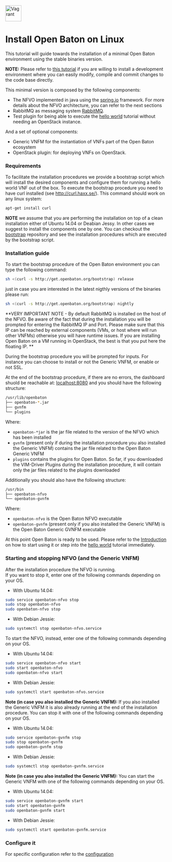 <img src="../images/linux-logo.png" alt="Vagrant" style="width: 50px;"/>


# Install Open Baton on Linux 

This tutorial will guide towards the installation of a minimal Open Baton environment using the stable binaries version. 

**NOTE:** Please refer to [this tutorial](nfvo-installation.md) if you are willing to install a development environment where you can easily modify, compile and commit changes to the code base directly.

This minimal version is composed by the following components: 

* The NFVO implemented in java using the [spring.io][spring] framework. For more details about the NFVO architecture, you can refer to the next sections
* RabbitMQ as messaging system [RabbitMQ][reference-to-rabbit-site].
* Test plugin for being able to execute the [hello world][dummy-NSR] tutorial without needing an OpenStack instance. 

And a set of optional components: 

* Generic VNFM for the instantiation of VNFs part of the Open Baton ecosystem 
* OpenStack plugin: for deploying VNFs on OpenStack. 

### Requirements

To facilitate the installation procedures we provide a bootstrap script which will install the desired components and configure them for running a hello world VNF out of the box. To execute the bootstrap procedure you need to have curl installed (see http://curl.haxx.se/). This command should work on any linux system: 

```bash
apt-get install curl
```

**NOTE** we assume that you are performing the installation on top of a clean installation either of Ubuntu 14.04 or Deabian Jessy. In other cases we suggest to install the components one by one. You can checkout the [bootstrap][bootstrap] repository and see the installation procedures which are executed by the bootstrap script. 

### Installation guide

To start the bootstrap procedure of the Open Baton environment you can type the following command:

```bash
sh <(curl -s http://get.openbaton.org/bootstrap) release
```

just in case you are interested in the latest nigthly versions of the binaries please run:

```bash
sh <(curl -s http://get.openbaton.org/bootstrap) nightly
```

**VERY IMPORTANT NOTE - By default RabbitMQ is installed on the host of the NFVO. Be aware of the fact that during the installation you will be prompted for entering the RabbitMQ IP and Port. Please make sure that this IP can be
  reached by external components (VMs, or host where will run other VNFMs) otherwise you will have runtime issues. If you are installing Open Baton on a VM running in OpenStack, the best is that you put here
  the floating IP. **
 
During the bootstrap procedure you will be prompted for inputs. For instance you can choose to install or not the Generic VNFM, or enable or not SSL. 

At the end of the bootstrap procedure, if there are no errors, the dashboard shuold be reachable at: [localhost:8080] and you should have the following structure:
```bash
/usr/lib/openbaton
├── openbaton-*.jar
├── gvnfm
└── plugins
```

Where:

* `openbaton-*jar` is the jar file related to the version of the NFVO which has been installed
* `gvnfm` (present only if during the installation procedure you also installed the Generic VNFM) contains the jar file related to the Open Baton Generic VNFM
* `plugins` contains the plugins for Open Baton. So far, if you downloaded the VIM-Driver Plugins during the installation procedure, it will contain only the jar files related to the plugins downloaded

Additionally you should also have the following structure:
```bash
/usr/bin
├── openbaton-nfvo
└── openbaton-gvnfm
```

Where:

* `openbaton-nfvo` is the Open Baton NFVO executable
* `openbaton-gvnfm` (present only if you also installed the Generic VNFM) is the Open Baton Generic GVNFM executable

At this point Open Baton is ready to be used. Please refer to the [Introduction][use-openbaton] on how to start using it or step into the [hello world][dummy-NSR] tutorial immediately.

### Starting and stopping NFVO (and the Generic VNFM)

After the installation procedure the NFVO is running.  
If you want to stop it, enter one of the following commands depending on your OS.

* With Ubuntu 14.04:

```bash
sudo service openbaton-nfvo stop
sudo stop openbaton-nfvo
sudo openbaton-nfvo stop
```

* With Debian Jessie:

```bash
sudo systemctl stop openbaton-nfvo.service
```

To start the NFVO, instead, enter one of the following commands depending on your OS.

* With Ubuntu 14.04:

```bash
sudo service openbaton-nfvo start
sudo start openbaton-nfvo
sudo openbaton-nfvo start
```

* With Debian Jessie:

```bash
sudo systemctl start openbaton-nfvo.service
```

**Note (in case you also installed the Generic VNFM):** If you also installed the Generic VNFM it is also already running at the end of the installation procedure. You can stop it with one of the following commands depending on your OS.

* With Ubuntu 14.04:

```bash
sudo service openbaton-gvnfm stop
sudo stop openbaton-gvnfm
sudo openbaton-gvnfm stop
```

* With Debian Jessie:

```bash
sudo systemctl stop openbaton-gvnfm.service
```

**Note (in case you also installed the Generic VNFM):** You can start the Generic VNFM with one of the following commands depending on your OS.

* With Ubuntu 14.04:

```bash
sudo service openbaton-gvnfm start
sudo start openbaton-gvnfm
sudo openbaton-gvnfm start
```

* With Debian Jessie:

```bash
sudo systemctl start openbaton-gvnfm.service
```

### Configure it

For specific configuration refer to the [configuration]

[bootstrap]: https://github.com/openbaton/bootstrap/
[spring]:https://spring.io
[configuration]:nfvo-configuration
[localhost:8080]:http://localhost:8080/
[vim_plugin_doc]:vim-plugin
[use-openbaton]:use
[dummy-NSR]:dummy-NSR
[reference-to-rabbit-site]:https://www.rabbitmq.com/
[zabbix-server-configuration]:zabbix-server-configuration

<!---
Script for open external links in a new tab
-->
<script type="text/javascript" charset="utf-8">
      // Creating custom :external selector
      $.expr[':'].external = function(obj){
          return !obj.href.match(/^mailto\:/)
                  && (obj.hostname != location.hostname);
      };
      $(function(){
        $('a:external').addClass('external');
        $(".external").attr('target','_blank');
      })
</script>
